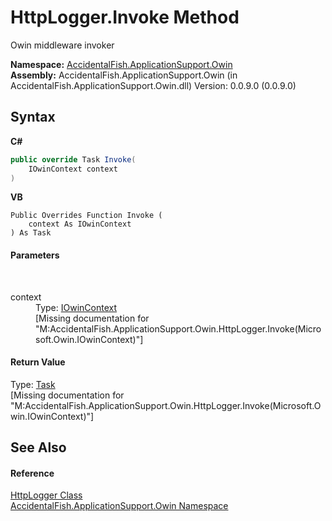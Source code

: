 # HttpLogger.Invoke Method 
 

Owin middleware invoker

**Namespace:**&nbsp;<a href="ca0f21c8-cb45-80fc-2327-cea660751f78">AccidentalFish.ApplicationSupport.Owin</a><br />**Assembly:**&nbsp;AccidentalFish.ApplicationSupport.Owin (in AccidentalFish.ApplicationSupport.Owin.dll) Version: 0.0.9.0 (0.0.9.0)

## Syntax

**C#**<br />
``` C#
public override Task Invoke(
	IOwinContext context
)
```

**VB**<br />
``` VB
Public Overrides Function Invoke ( 
	context As IOwinContext
) As Task
```


#### Parameters
&nbsp;<dl><dt>context</dt><dd>Type: <a href="http://msdn2.microsoft.com/en-us/library/dn308193" target="_blank">IOwinContext</a><br />\[Missing <param name="context"/> documentation for "M:AccidentalFish.ApplicationSupport.Owin.HttpLogger.Invoke(Microsoft.Owin.IOwinContext)"\]</dd></dl>

#### Return Value
Type: <a href="http://msdn2.microsoft.com/en-us/library/dd235678" target="_blank">Task</a><br />\[Missing <returns> documentation for "M:AccidentalFish.ApplicationSupport.Owin.HttpLogger.Invoke(Microsoft.Owin.IOwinContext)"\]

## See Also


#### Reference
<a href="b983b0c5-aa1c-ec94-42a3-099ce427b830">HttpLogger Class</a><br /><a href="ca0f21c8-cb45-80fc-2327-cea660751f78">AccidentalFish.ApplicationSupport.Owin Namespace</a><br />